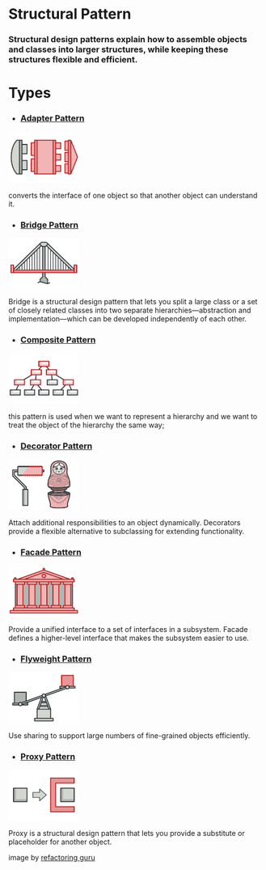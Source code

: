 # Structural Pattern
### Structural design patterns explain how to assemble objects and classes into larger structures, while keeping these structures flexible and efficient.

# Types

- ### [Adapter Pattern](../../../tree/main/Structural/Adapter)

![Visual Diagram Adapter Pattern](img/adapter-mini.png)

converts the interface of one object so that another object can understand it.

- ### [Bridge Pattern](../../../tree/main/Structural/Bridge)

![Visual Diagram Bridge Pattern](img/bridge-mini.png)

Bridge is a structural design pattern that lets you split a large
class or a set of closely related classes into two separate
hierarchies—abstraction and implementation—which can be
developed independently of each other.

- ### [Composite Pattern](../../../tree/main/Structural/Composite)

![Visual Diagram Composite Pattern](img/composite-mini.png)

this pattern is used when we want to represent a hierarchy and we want to treat the object of the hierarchy the same way;

- ### [Decorator Pattern](../../../tree/main/Structural/Decorator)

![Visual Diagram Decorator Pattern](img/decorator-mini.png)

Attach additional responsibilities to an object dynamically. Decorators provide a
flexible alternative to subclassing for extending functionality.

- ### [Facade Pattern](../../../tree/main/Structural/Facade)

![Visual Diagram Facade Pattern](img/facade-mini.png)

Provide a unified interface to a set of interfaces in a subsystem. Facade defines a
higher-level interface that makes the subsystem easier to use.

- ### [Flyweight Pattern](../../../tree/main/Structural/Flyweight)

![Visual Diagram Flyweight Pattern](img/flyweight-mini.png)

Use sharing to support large numbers of fine-grained objects efficiently.

- ### [Proxy Pattern](../../../tree/main/Structural/Proxy)

![Visual Diagram Proxy Pattern](img/proxy-mini.png)

Proxy is a structural design pattern that lets you provide a
substitute or placeholder for another object.



image by [refactoring guru](https://refactoring.guru)

  
  
